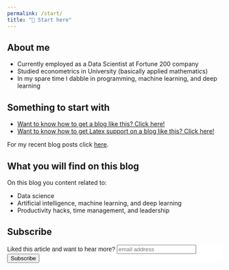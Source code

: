 ```yaml
---
permalink: /start/
title: "🎯 Start here"
---
```


## About me

- Currently employed as a Data Scientist at Fortune 200 company
- Studied econometrics in University (basically applied mathematics)
- In my spare time I dabble in programming, machine learning, and deep learning

## Something to start with

- [Want to know how to get a blog like this? Click here!](http://www.janmeppe.com/blog/How-to-add-mathjax-to-minimal-mistakes/)
- [Want to know how to get Latex support on a blog like this? Click here!](http://www.janmeppe.com/blog/How-to-add-mathjax-to-minimal-mistakes/)

For my recent blog posts click [here](http://www.janmeppe.com/posts/).

## What you will find on this blog

On this blog you content related to:
- Data science
- Artificial intelligence, machine learning, and deep learning
- Productivity hacks, time management, and leadership

## Subscribe

<!-- Begin Mailchimp Signup Form -->
<link href="//cdn-images.mailchimp.com/embedcode/horizontal-slim-10_7.css" rel="stylesheet" type="text/css">
<style type="text/css">
	#mc_embed_signup{background:#fff; clear:left; font:14px Helvetica,Arial,sans-serif; width:100%;}
	/* Add your own Mailchimp form style overrides in your site stylesheet or in this style block.
	   We recommend moving this block and the preceding CSS link to the HEAD of your HTML file. */
</style>
<div id="mc_embed_signup">
<form action="https://gmail.us3.list-manage.com/subscribe/post?u=92fe86c389878585bc87837e8&amp;id=50543deff9" method="post" id="mc-embedded-subscribe-form" name="mc-embedded-subscribe-form" class="validate" target="_blank" novalidate>
    <div id="mc_embed_signup_scroll">
	<label for="mce-EMAIL">Liked this article and want to hear more?</label>
	<input type="email" value="" name="EMAIL" class="email" id="mce-EMAIL" placeholder="email address" required>
    <!-- real people should not fill this in and expect good things - do not remove this or risk form bot signups-->
    <div style="position: absolute; left: -5000px;" aria-hidden="true"><input type="text" name="b_92fe86c389878585bc87837e8_50543deff9" tabindex="-1" value=""></div>
    <div class="clear"><input type="submit" value="Subscribe" name="subscribe" id="mc-embedded-subscribe" class="button"></div>
    </div>
</form>
</div>

<!--End mc_embed_signup-->
